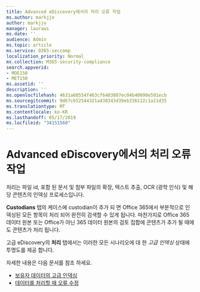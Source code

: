 ```yaml
---
title: Advanced eDiscovery에서의 처리 오류 작업
ms.author: markjjo
author: markjjo
manager: laurawi
ms.date: ''
audience: Admin
ms.topic: article
ms.service: O365-seccomp
localization_priority: Normal
ms.collection: M365-security-compliance
search.appverid:
- MOE150
- MET150
ms.assetid: ''
description: ''
ms.openlocfilehash: 4631a60554f463cf6403807ec04b40690e591ecb
ms.sourcegitcommit: 9d67cb52544321a430343d39eb336112c1a11d35
ms.translationtype: MT
ms.contentlocale: ko-KR
ms.lasthandoff: 05/17/2019
ms.locfileid: "34151560"
---
```

# <a name="work-with-processing-errors-in-advanced-ediscovery"></a>Advanced eDiscovery에서의 처리 오류 작업

처리는 파일 id, 포함 된 문서 및 첨부 파일의 확장, 텍스트 추출, OCR (광학 인식) 및 해당 콘텐츠의 인덱싱 프로세스입니다.  

**Custodians** 탭의 케이스에 custodian이 추가 되 면 Office 365에서 부분적으로 인덱싱된 모든 항목이 처리 되어 완전히 검색할 수 있게 됩니다.  마찬가지로 Office 365 데이터 원본 또는 Office가 아닌 365 데이터 원본의 검토 집합에 콘텐츠가 추가 될 때에도 콘텐츠가 처리 됩니다.

고급 eDiscovery의 **처리** 탭에서는 이러한 모든 시나리오에 대 한 *고급 인덱싱* 상태에 투명도를 제공 합니다.

자세한 내용은 다음 문서를 참조 하세요.

- [보유자 데이터의 고급 인덱싱](indexing-custodian-data.md)
- [데이터를 처리할 때 오류 수정](error-remediation.md)
